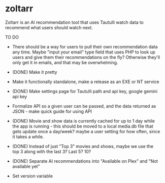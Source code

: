 # zoltarr
Zoltarr is an AI recommendation tool that uses Tautulli watch data to recommend what users should watch next. 


TO DO
* There should be a way for users to pull their own recommendation data any time. Maybe "input your email" type field that uses PHP to look up users and give them their recommendations on the fly? Otherwise they'll only get it in emails, and that may be overwhelming. 

* (DONE) Make it pretty

* Make it functionally standalone, make a release as an EXE or NT service

* (DONE) Make settings page for Tautulli path and api key, google gemini api key

* Formalize API so a given user can be passed, and the data returned as JSON - make quick guide for using API

* (DONE) Movie and show data is currently cached for up to 1 day while the app is running - this should be moved to a local media.db file that gets update once a day/week? maybe a user setting for how often, since it takes a while. 

* (DONE) Instead of just "Top 3" movies and shows, maybe we use the top 3 along with the last 3? Last 5? 10? 

* (DONE) Separate AI recommendations into "Available on Plex" and "Not available yet"

* Set version variable